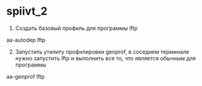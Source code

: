 # spiivt_2

1. Создать базовый профиль для программы lftp

aa-autodep lftp

2. Запустить утилиту профилировки genprof, в соседнем терминале нужно запустить lftp и выполнить все то, что является обычным для программы

aa-genprof lftp


